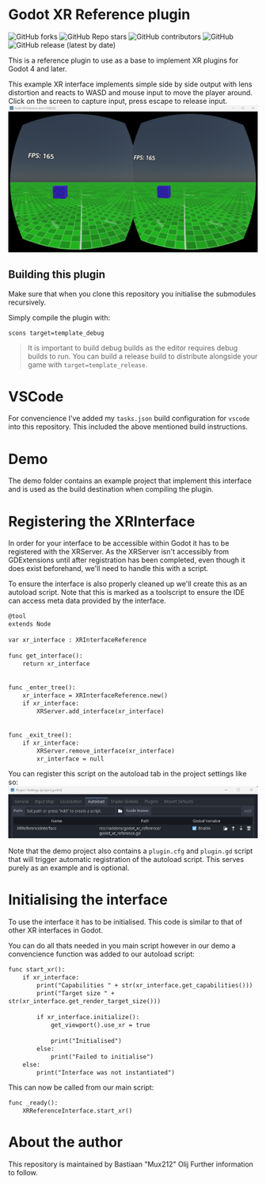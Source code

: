 # Godot XR Reference plugin

![GitHub forks](https://img.shields.io/github/forks/godotvr/godot_xr_reference?style=plastic)
![GitHub Repo stars](https://img.shields.io/github/stars/godotvr/godot_xr_reference?style=plastic)
![GitHub contributors](https://img.shields.io/github/contributors/godotvr/godot_xr_reference?style=plastic)
![GitHub](https://img.shields.io/github/license/godotvr/godot_xr_reference?style=plastic)
![GitHub release (latest by date)](https://img.shields.io/github/v/release/godotvr/godot_xr_reference?style=plastic)

This is a reference plugin to use as a base to implement XR plugins for Godot 4 and later.

This example XR interface implements simple side by side output with lens distortion and reacts to WASD and mouse input to move the player around. Click on the screen to capture input, press escape to release input.
![screenshot](screenshot.png)

## Building this plugin
Make sure that when you clone this repository you initialise the submodules recursively.

Simply compile the plugin with:
```
scons target=template_debug
```

> It is important to build debug builds as the editor requires debug builds to run. You can build a release build to distribute alongside your game with `target=template_release`.

# VSCode
For convencience I've added my `tasks.json` build configuration for `vscode` into this repository. This included the above mentioned build instructions.

# Demo

The demo folder contains an example project that implement this interface and is used as the build destination when compiling the plugin.

# Registering the XRInterface

In order for your interface to be accessible within Godot it has to be registered with the XRServer.
As the XRServer isn't accessibly from GDExtensions until after registration has been completed, even though it does exist beforehand, we'll need to handle this with a script.

To ensure the interface is also properly cleaned up we'll create this as an autoload script.
Note that this is marked as a toolscript to ensure the IDE can access meta data provided by the interface.

```
@tool
extends Node

var xr_interface : XRInterfaceReference

func get_interface():
	return xr_interface


func _enter_tree():
	xr_interface = XRInterfaceReference.new()
	if xr_interface:
		XRServer.add_interface(xr_interface)


func _exit_tree():
	if xr_interface:
		XRServer.remove_interface(xr_interface)
		xr_interface = null
```

You can register this script on the autoload tab in the project settings like so:
![autoload](autoload.png "Autoload project settings")

Note that the demo project also contains a `plugin.cfg` and `plugin.gd` script that will trigger automatic registration of the autoload script. This serves purely as an example and is optional.

# Initialising the interface

To use the interface it has to be initialised. This code is similar to that of other XR interfaces in Godot.

You can do all thats needed in you main script however in our demo a convencience function was added to our autoload script:
```
func start_xr():
	if xr_interface:
		print("Capabilities " + str(xr_interface.get_capabilities()))
		print("Target size " + str(xr_interface.get_render_target_size()))

		if xr_interface.initialize():
			get_viewport().use_xr = true

			print("Initialised")
		else:
			print("Failed to initialise")
	else:
		print("Interface was not instantiated")
```

This can now be called from our main script:

```
func _ready():
	XRReferenceInterface.start_xr()
```

# About the author

This repository is maintained by Bastiaan "Mux212" Olij
Further information to follow.
